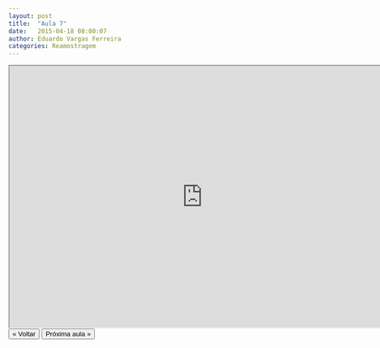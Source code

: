 ```yaml
---
layout: post
title:  "Aula 7"
date:   2015-04-18 08:00:07
author: Eduardo Vargas Ferreira
categories: Reamostragem
---
```


<center>
<iframe width="760" height="515" src="https://www.youtube.com/embed/vGLwU1Hpx_o?autoplay=0"> </iframe>
</center>


<FORM>
<INPUT Type="BUTTON" align="left" Value="&laquo; Voltar" Onclick="window.location.href='https://eduardoleg.github.io/ML4all/1parte/'">
<INPUT Type="BUTTON" align="left" Value="Próxima aula &raquo;" Onclick="window.location.href='https://eduardoleg.github.io/ML4all/'">
</FORM>
